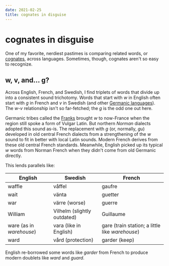 ```yaml
---
date: 2021-02-25
title: cognates in disguise
---
```


# cognates in disguise

One of my favorite, nerdiest pastimes is comparing related words, or [cognates](https://en.wikipedia.org/wiki/Cognate), across languages. Sometimes, though, cognates aren't so easy to recognize.

## w, v, and... g?

Across English, French, and Swedish, I find triplets of words that divide up into a consistent sound trichotomy. Words that start with *w* in English often start with *g* in French and *v* in Swedish (and other [Germanic languages](https://en.wikipedia.org/wiki/Germanic_languages#Modern_status)). The *w*-*v* relationship isn't so far-fetched; the *g* is the odd one out here.

Germanic tribes called the [Franks](https://en.wikipedia.org/wiki/Franks) brought *w* to now-France when the region still spoke a form of Vulgar Latin. But northern *Norman* dialects adopted this sound as-is. The replacement with *g* (or, normally, *gu*) developed in old central French dialects from a strengthening of the *w* sound to fit in better with local Latin sounds. Modern French derives from these old central French standards. Meanwhile, English picked up its typical *w* words from Norman French when they didn't come from old Germanic directly.

This lends parallels like:

| English                  | Swedish                     | French                                          |
| ------------------------ | --------------------------- | ----------------------------------------------- |
| waffle                   | våffel                      | gaufre                                          |
| wait                     | vänta                       | guetter                                         |
| war                      | värre (worse)               | guerre                                          |
| William                  | Vilhelm (slightly outdated) | Guillaume                                       |
| ware (as in *warehouse*) | vara (like in English)      | gare (train station; a little like *warehouse*) |
| ward                     | vård (protection)           | garder (keep)                                   |

English re-borrowed some words like *garder* from French to produce modern doublets like *ward* and *guard*.